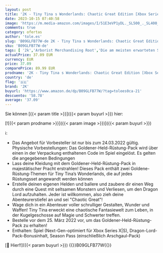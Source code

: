 ```yaml
---
layout: post
title: '2K - Tiny Tina s Wonderlands: Chaotic Great Edition [Xbox Series X]'
date: 2023-10-15 07:40:58
image: 'https://m.media-amazon.com/images/I/51E3eVP1yDL._SL500_._SL400_.jpg'
comments: true
category: ofertas
author: 'tole.es'
slug: 'B09GLFB77W-de 2K - Tiny Tina s Wonderlands: Chaotic Great Edition [Xbox...'
sku: 'B09GLFB77W-de'
tags: [ '2k','Arborist Merchandising Root','Die am meisten erwarteten Spiele','Games','Self Service','Special Features Stores','Spiele für Xbox Series X & S','Xbox Series X & S','f8b54e7c-b5af-44fa-ab8d-ed3fc1641e33_0','f8b54e7c-b5af-44fa-ab8d-ed3fc1641e33_9201','🇩🇪', ]
actualPrice: 37.09 EUR
currency: EUR
price: 37.09
comparePrice: 89.99 EUR
prodname: '2K - Tiny Tina s Wonderlands: Chaotic Great Edition [Xbox Series X]'
country: 'de'
flag: '🇩🇪'
brand: '2K'
buyurl: 'https://www.amazon.de/dp/B09GLFB77W/?tag=tolees0ca-21'
descuento: '58.78'
average: '37.09'
---
```


Sie können [{{< param title >}}]({{< param buyurl >}}) hier:

[![{{< param prodname >}}]({{< param image >}})]({{< param buyurl >}})

ℹ️:

- Das Angebot für Vorbesteller ist nur bis zum 24.03.2022 gültig. Physische Vorbestellungen: Das Goldener-Held-Rüstung-Pack wird über einen in der Verpackung enthaltenen Code im Spiel eingelöst. Es gelten die angegebenen Bedingungen
- Lass deine Kleidung mit dem Goldener-Held-Rüstung-Pack in majestätischer Pracht erstrahlen! Dieses Pack enthält zwei Goldene-Rüstung-Themen für Tiny Tina’s Wonderlands, die auf jedes Rüstungsset angewandt werden können
- Erstelle deinen eigenen Helden und ballere und zaubere dir einen Weg durch eine Quest mit seltsamen Monstern und Verliesen, um den Dragon Lord aufzuhalten. Jeder ist willkommen, also zieh deine Abenteurerstiefel an und sei "Chaotic Great"!
- Wage dich in ein Abenteuer voller schrulliger Gestalten, Wunder und Waffen! Tiny Tina erweckt eine chaotische Fantasiewelt zum Leben, in der Kugelgeschosse auf Magie und Schwerter treffen.
- Bestelle vor dem 25. März 2022 vor, um das Goldener-Held-Rüstung-Pack zu erhalten!
- Enthalten: Spiel (Next-Gen-optimiert für Xbox Series X|S), Dragon-Lord-Pack-Bonusinhalt, Season Pass (einschließlich Arschgaul-Pack)

[🛒 Hier!!]({{< param buyurl >}})
{{<world>}}B09GLFB77W{{</world>}}
